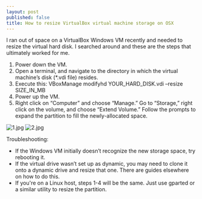 ```yaml
---
layout: post
published: false
title: How to resize VirtualBox virtual machine storage on OSX
---
```

I ran out of space on a VirtualBox Windows VM recently and needed to resize the virtual hard disk. I searched around and these are the steps that ultimately worked for me.

1. Power down the VM.
2. Open a terminal, and navigate to the directory in which the virtual machine’s disk (*.vdi file) resides.
3. Execute this: VBoxManage modifyhd YOUR\_HARD\_DISK.vdi –resize SIZE\_IN\_MB
4. Power up the VM.
5. Right click on “Computer” and choose “Manage.” Go to “Storage,” right click on the volume, and choose “Extend Volume.”  Follow the prompts to expand the partition to fill the newly-allocated space.

![1.jpg]({{site.cdn_path}}/2014/08/19/1.jpg)
![2.jpg]({{site.cdn_path}}/2014/08/19/2.jpg)

Troubleshooting:

* If the Windows VM initially doesn’t recognize the new storage space, try rebooting it.
* If the virtual drive wasn’t set up as dynamic, you may need to clone it onto a dynamic drive and resize that one. There are guides elsewhere on how to do this.
* If you're on a Linux host, steps 1-4 will be the same. Just use gparted or a similar utility to resize the partition.
